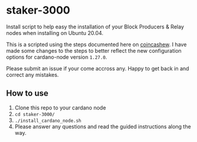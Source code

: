 # staker-3000

Install script to help easy the installation of your Block Producers & Relay nodes when installing on Ubuntu 20.04.

This is a scripted using the steps documented here on [coincashew](https://www.coincashew.com/coins/overview-ada/guide-how-to-build-a-haskell-stakepool-node). I have made some changes to the steps to better reflect the new configuration options for cardano-node version `1.27.0`.

Please submit an issue if your come accross any. Happy to get back in and correct any mistakes.

## How to use
1. Clone this repo to your cardano node
2. `cd staker-3000/`
3. `./install_cardano_node.sh`
4. Please answer any questions and read the guided instructions along the way.
